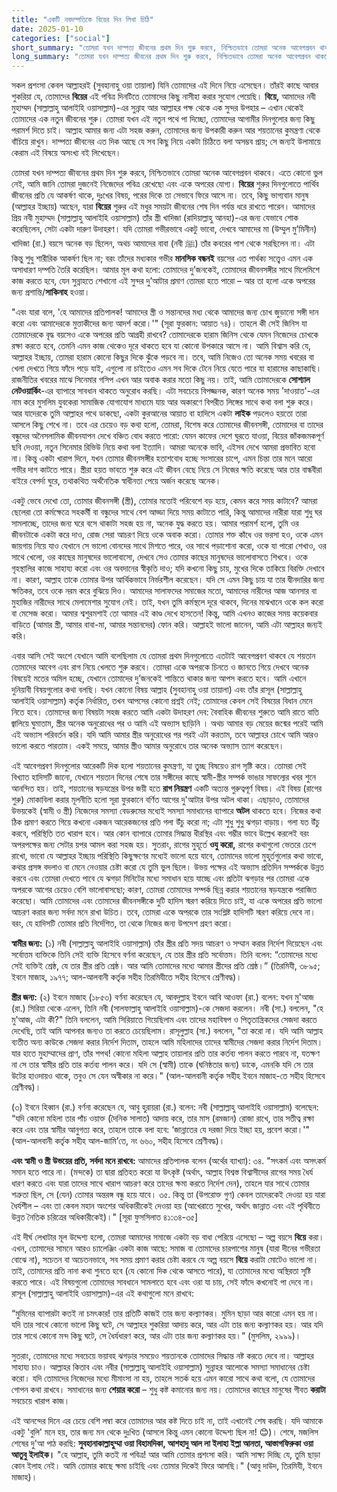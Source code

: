 ```yaml
---
title: "একটি নবদম্পতিকে বিয়ের দিন লিখা চিঠি"
date: 2025-01-10
categories: ["social"]
short_summary: "তোমরা যখন দাম্পত্য জীবনের প্রথম দিন শুরু করবে, নিশ্চিতভাবে তোমরা অনেক আবেগপ্রবন থাকবে।"
long_summary: "তোমরা যখন দাম্পত্য জীবনের প্রথম দিন শুরু করবে, নিশ্চিতভাবে তোমরা অনেক আবেগপ্রবন থাকবে। এতে কোনো ভুল নেই, আমি জানি তোমরা দুজনেই নিজেদের পবিত্র রেখেছো এবং একে অপরের যোগ্য। **বিয়ের** শুরুর দিনগুলোতে পার্থিব জীবনের প্রতি যে আকর্ষণ থাকে, দুঃখের বিষয়, পরের দিকে তা সেভাবে ফিরে আসে না।"
---
```


সকল প্রশংসা কেবল আল্লাহরই (সুবহানাহু ওয়া তায়ালা) যিনি তোমাদের এই দিনে নিয়ে এসেছেন। তাঁরই কাছে আবার শুকরিয়া যে, তোমাদের **বিয়ের** এই পবিত্র দিনটিতে তোমাদের কিছু নাসীহা করার সুযোগ পেয়েছি। **বিয়ে,** আমাদের নবী মুহাম্মদ (সাল্লাল্লাহু আলাইহি ওয়াসাল্লাম)-এর সুন্নাহ আর আল্লাহর পক্ষ থেকে এক সুন্দর উপহার – এখান থেকেই তোমাদের এক নতুন জীবনের শুরু। তোমরা যখন এই নতুন পথে পা দিচ্ছো, তোমাদের আগামীর দিনগুলোর জন্য কিছু পরামর্শ দিতে চাই। আল্লাহ আমার জন্য এটা সহজ করুন, তোমাদের জন্য উপকারী করুন আর শয়তানের কুমন্ত্রণা থেকে বাঁচিয়ে রাখুন। দাম্পত্য জীবনের এত দিক আছে যে সব কিছু নিয়ে একটা চিঠিতে বলা অসম্ভব প্রায়; সে জন্যই উলামায়ে কেরাম এই বিষয়ে অসংখ্য বই লিখেছেন।

তোমরা যখন দাম্পত্য জীবনের প্রথম দিন শুরু করবে, নিশ্চিতভাবে তোমরা অনেক আবেগপ্রবন থাকবে। এতে কোনো ভুল নেই, আমি জানি তোমরা দুজনেই নিজেদের পবিত্র রেখেছো এবং একে অপরের যোগ্য। **বিয়ের** শুরুর দিনগুলোতে পার্থিব জীবনের প্রতি যে আকর্ষণ থাকে, দুঃখের বিষয়, পরের দিকে তা সেভাবে ফিরে আসে না। তবে, কিছু ভাগ্যবান মানুষ (আল্লাহর ইচ্ছায়) আছেন, যারা **বিয়ের** শুরুর এই মধুর সময়টা জীবনের শেষ দিন পর্যন্ত ধরে রাখতে পারেন। আমাদের প্রিয় নবী মুহাম্মদ (সাল্লাল্লাহু আলাইহি ওয়াসাল্লাম) তাঁর স্ত্রী খাদিজা (রাদিয়াল্লাহু আনহা)-এর জন্য যেভাবে শোক করেছিলেন, সেটা একটা দারুণ উদাহরণ। যদি তোমরা গভীরভাবে একটু ভাবো, দেখবে আমাদের মা (উম্মুল মু’মিনীন) খাদিজা (রা.) বয়সে অনেক বড় ছিলেন, অথচ আমাদের বাবা (নবী ﷺ) তাঁর কবরের পাশ থেকে সরছিলেন না। এটা কিন্তু শুধু শারীরিক আকর্ষণ ছিল না; বরং তাঁদের মধ্যকার গভীর **মানসিক বন্ধনই** বয়সের এত পার্থক্য সত্ত্বেও এমন এক অসাধারণ দম্পতি তৈরি করেছিল। আমার মূল কথা হলো: তোমাদের দু’জনকেই, তোমাদের জীবনসঙ্গীর সাথে মিলেমিশে কাজ করতে হবে, যেন সুন্নাহতে শেখানো এই সুন্দর দু’আটার প্রমাণ তোমরা হতে পারো – আর তা হলো একে অপরের জন্য প্রশান্তি/**সাকিনাহ** হওয়া।

"এবং যারা বলে, 'হে আমাদের প্রতিপালক! আমাদের স্ত্রী ও সন্তানদের মধ্য থেকে আমাদের জন্য চোখ জুড়ানো সঙ্গী দান করো এবং আমাদেরকে মুত্তাকীদের জন্য আদর্শ করো।'" (সূরা ফুরকান: আয়াত ৭৪)।
তাহলে কী সেই জিনিস যা তোমাদেরকে বৃদ্ধ বয়সেও একে অপরের প্রতি আগ্রহী রাখবে? তোমাদেরকে হারাম জিনিস থেকে যেমন নিজেদের চোখকে রক্ষা করতে হবে, তেমনি এমন কাজ থেকেও দূরে থাকতে হবে যা কোনো উপকারে আসে না। আমি বিশ্বাস করি যে, আল্লাহর ইচ্ছায়, তোমরা হারাম কোনো কিছুর দিকে ঝুঁকে পড়বে না। তবে, আমি নিজেও তো অনেক সময় খবরের বা খেলা দেখতে গিয়ে ফাঁদে পড়ে যাই, এগুলো না চাইতেও এমন সব দিকে টেনে নিয়ে যেতে পারে যা হারামের কাছাকাছি। রাজনীতির খবরের মাঝে সিনেমার গসিপ এখন আর অবাক করার মতো কিছু নয়। তাই, আমি তোমাদেরকে **সোশ্যাল নেটওয়ার্কিং**-এর ব্যাপারে সাবধান থাকতে অনুরোধ করছি। এটা সবচেয়ে বিপজ্জনক, কারণ অনেক সময় 'দাওয়াত'-এর নাম করে মুসলিম যুবকেরা সামাজিক যোগাযোগ মাধ্যমে যায় আর অকারণে বিপরীত লিঙ্গের সাথে কথা বলা শুরু করে। আর যাদেরকে তুমি আল্লাহর পথে ডাকছো, একটা কুরআনের আয়াত বা হাদিসে একটা **লাইক** পড়লেও হয়তো তারা আসলে কিছু শেখে না। তবে এর চেয়েও বড় কথা হলো, তোমরা, বিশেষ করে তোমাদের জীবনসঙ্গী, তোমাদের বা তাদের বন্ধুদের অনৈসলামিক জীবনযাপন দেখে বঞ্চিত বোধ করতে পারো: যেমন কাফের দেশে ঘুরতে যাওয়া, বিয়ের জাঁকজমকপূর্ণ ছবি দেওয়া, নতুন সিনেমার রিভিউ নিয়ে কথা বলা ইত্যাদি। আমরা অনেকে ভাবি, এইসব দেখে আমরা প্রভাবিত হবো না। কিন্তু একটা খারাপ দিনে, যখন তোমার জীবনসঙ্গীর হতাশবোধ হচ্ছে সংসারের চাপে, এমন চিন্তা তার মনে আরো গভীর দাগ কাটতে পারে। স্ত্রীরা হয়ত ভাবতে শুরু করে এই জীবন বেছে নিয়ে সে নিজের ক্ষতি করেছে আর তার বান্ধবীরা বাইরে বেপর্দা ঘুরে, তথাকথিত অর্থনৈতিক স্বাধীনতা পেয়ে অর্জন করেছে অনেক।

একটু ভেবে দেখো তো, তোমার জীবনসঙ্গী (স্ত্রী), তোমার মতোই পরিবেশে বড় হয়ে, কেমন করে সময় কাটাবে? আমরা ছেলেরা তো কর্মক্ষেত্রে সহকর্মী বা বন্ধুদের সাথে বেশ আড্ডা দিয়ে সময় কাটাতে পারি, কিন্তু আমাদের নারীরা যারা শুধু ঘর সামলাচ্ছে, তাদের জন্য ঘরে বসে থাকাটা সহজ হয় না, অনেক যুদ্ধ করতে হয়। আমার পরামর্শ হলো, তুমি ওর জীবনটাকে একটা  করে দাও, রোজ সেরা আচরণ দিয়ে ওকে অবাক করো। তোমার শক্ত কাঁধে ওর ভরসা হও, ওকে এমন জায়গায় নিয়ে যাও যেখানে সে ভালো বোনদের সাথে মিশতে পারে, ওর সাথে পড়াশোনা করো, ওকে যা পারো শেখাও, ওর সাথে খেলো, ওর কাছের মানুষদের ভালোবাসো, দেখবে সেও তোমার কাছের মানুষদের ভালোবাসতে শিখবে। ওকে গৃহস্থালির কাজে সাহায্য করো এবং ওর অবদানের স্বীকৃতি দাও; যদি কখনো কিছু চায়, মুখের দিকে তাকিয়ে বিরক্তি দেখাবে না। কারণ, আল্লাহ তাকে তোমার উপর আর্থিকভাবে নির্ভরশীল করেছেন। যদি সে এমন কিছু চায় যা তার দ্বীনদারির জন্য ক্ষতিকর, তবে ওকে নরম করে বুঝিয়ে দিও। আমাদের সালাফদের সমাজের মতো, আমাদের নারীদের আজ আনসার বা মুহাজির নারীদের সাথে মেলামেশার সুযোগ নেই। তাই, যখন তুমি কর্মস্থলে দূরে থাকবে, দিনের মাঝখানে ওকে কল করো বা মেসেজ করো। আমার শ্বশুরমশাই তো আমার এই কাণ্ড দেখে হাসতেন! কিন্তু, আমি এখনও কাজের সময় কয়েকবার বাড়িতে (আমার স্ত্রী, আমার বাবা-মা, আমার সন্তানদের) ফোন করি। আল্লাহই ভালো জানেন, আমি এটা আল্লাহর জন্যই করি।

এবার আসি সেই অংশে যেখানে আমি বলেছিলাম যে তোমরা প্রথম দিনগুলোতে এতটাই আবেগপ্রবণ থাকবে যে শয়তান তোমাদের আবেগ এবং রাগ নিয়ে খেলতে শুরু করবে। তোমরা একে অপরকে চিনতে ও জানতে গিয়ে দেখবে অনেক বিষয়েই মতের অমিল হচ্ছে, যেখানে তোমাদের দু’জনকেই শান্তিতে থাকার জন্য আপস করতে হবে। আমি এখানে দুনিয়াবী বিষয়গুলোর কথা বলছি। যখন কোনো বিষয় আল্লাহ (সুবহানাহু ওয়া তায়ালা) এবং তাঁর রাসূল (সাল্লাল্লাহু আলাইহি ওয়াসাল্লাম) কর্তৃক নির্ধারিত, তখন আপসের কোনো প্রশ্নই নেই; তোমাদের কেবল সেই বিষয়ের বিধান মেনে নিতে হবে। তোমাদের জন্য বিষয়টা সহজ করতে আমি একটা উদাহরণ দেব: বৈবাহিক জীবনের শুরুতে আমি রাতে বাতি জ্বালিয়ে ঘুমাতাম, স্ত্রীর অনেক অনুরোধের পর ও আমি এই অভ্যাস ছাড়িনি । অথচ আমার বড় মেয়ের জন্মের পরেই আমি এই অভ্যাস পরিবর্তন করি। যদি আমি আমার স্ত্রীর অনুরোধের পর পরই এটা করতাম, তবে আল্লাহর চোখে আমি আরও ভালো করতে পারতাম। একই সময়ে, আমার স্ত্রীও আমার অনুরোধে তার অনেক অভ্যাস ত্যাগ করেছেন।

এই আবেগপ্রবণ দিনগুলোর আরেকটি দিক হলো শয়তানের কুমন্ত্রণা, যা তুচ্ছ বিষয়েও রাগ সৃষ্টি করে। তোমরা সেই বিখ্যাত হাদিসটি জানো, যেখানে শয়তান দিনের শেষে তার সঙ্গীদের কাছে স্বামী-স্ত্রীর সম্পর্ক ভাঙার সাফল্যের খবর শুনে আনন্দিত হয়। তাই, শয়তানের ষড়যন্ত্রের উপর জয়ী হতে **রাগ নিয়ন্ত্রণ** একটি অত্যন্ত গুরুত্বপূর্ণ বিষয়। এই বিষয় (রাগের শুরু) মোকাবিলা করার মূলনীতি হলো সূরা ফুরকানে বর্ণিত আগের দু'আটার উপর অটল থাকা। এছাড়াও, তোমাদের উভয়কেই (স্বামী ও স্ত্রী) নিজেদের সমস্যা বেডরুমের মধ্যেই সমস্যা সমাধানের ব্যাপারে **অটল** থাকতে হবে। নিজের কথা ঠিক প্রমাণ করতে গিয়ে কখনো একজন আরেকজনের প্রতি গলা উঁচু করো না; এটা শুধু শুধু ঝগড়া বাড়ায়। গলা যত উঁচু করবে, পরিস্থিতি তত খারাপ হবে। আর কোন ব্যাপারে তোমার সিদ্ধান্ত ধীরস্থির এবং গম্ভীর ভাবে উল্লেখ করলেই বরং অপরপক্ষের জন্য সেটার য়পর আমল করা সহজ হয়। সুতরাং, রাগের মুহূর্তে **ওযু করো,** রাগের কথাগুলো ভেতরে চেপে রাখো, ভাবো যে আল্লাহর ইচ্ছায় পরিস্থিতি কিছুক্ষণের মধ্যেই ভালো হয়ে যাবে, তোমাদের ভালো মুহূর্তগুলোর কথা ভাবো, কথার প্রসঙ্গ বদলাও বা মেনে নেওয়ার চেষ্টা করো যে তুমি ভুল ছিলে। উভয় পক্ষের এই অভ্যাস প্রতিদিন সম্পর্ককে উন্নত করবে এবং তোমরা দেখতে পাবে যে ঝগড়া মিনিটের মধ্যে সমাধান হয়ে যাচ্ছে এবং প্রতিটা ঝগড়ার পর তোমরা একে অপরকে আগের চেয়েও বেশি ভালোবাসছো; কারণ, তোমরা তোমাদের সম্পর্ক ছিন্ন করার শয়তানের ষড়যন্ত্রকে পরাজিত করেছো।
আমি তোমাদের এবং তোমাদের জীবনসঙ্গীকে দুটি হাদিস স্মরণ করিয়ে দিতে চাই, যা একে অপরের প্রতি ভালো আচরণ করার জন্য সর্বদা মনে রাখা উচিত। তবে, তোমরা একে অপরকে তার সংশ্লিষ্ট হাদিসটি স্মরণ করিয়ে দেবে না। বরং, যে হাদিসটি তোমার প্রতি নির্দেশিত, তা থেকে নিজের জন্য উপদেশ গ্রহণ করো।

**স্বামীর জন্য:** (১) নবী (সাল্লাল্লাহু আলাইহি ওয়াসাল্লাম) তাঁর স্ত্রীর প্রতি সদয় আচরণ ও সম্মান করার নির্দেশ দিয়েছেন এবং সর্বোত্তম ব্যক্তিকে তিনি সেই ব্যক্তি হিসেবে বর্ণনা করেছেন, যে তার স্ত্রীর প্রতি সর্বোত্তম। তিনি বলেন: “তোমাদের মধ্যে সেই ব্যক্তিই শ্রেষ্ঠ, যে তার স্ত্রীর প্রতি শ্রেষ্ঠ। আর আমি তোমাদের মধ্যে আমার স্ত্রীদের প্রতি শ্রেষ্ঠ।” (তিরমিযী, ৩৮৯৫; ইবনে মাজাহ, ১৯৭৭; আল-আলবানী কর্তৃক সহীহ তিরমিযীতে সহীহ হিসেবে শ্রেণীবদ্ধ)।

**স্ত্রীর জন্য:** (২) ইবনে মাজাহ (১৮৫৩) বর্ণনা করেছেন যে, আবদুল্লাহ ইবনে আবি আওফা (রা.) বলেন: যখন মু'আজ (রা.) সিরিয়া থেকে এলেন, তিনি নবী (সালফাল্লাহু আলাইহি ওয়াসাল্লাম)-কে সেজদা করলেন। নবী (সা.) বললেন, "হে মু'আজ, এটা কী?" তিনি বললেন, আমি সিরিয়াতে গিয়েছিলাম এবং তাদের মহাবিষপ ও পিতৃতান্ত্রিকদের সেজদা করতে দেখেছি, তাই আমি আপনার জন্যও তা করতে চেয়েছিলাম। রাসূলুল্লাহ (সা.) বললেন, "তা করো না। যদি আমি আল্লাহ ব্যতীত অন্য কাউকে সেজদা করার নির্দেশ দিতাম, তাহলে আমি মহিলাদের তাদের স্বামীদের সেজদা করার নির্দেশ দিতাম। যার হাতে মুহাম্মাদের প্রাণ, তাঁর শপথ! কোনো মহিলা আল্লাহ তায়ালার প্রতি তার কর্তব্য পালন করতে পারবে না, যতক্ষণ না সে তার স্বামীর প্রতি তার কর্তব্য পালন করে। যদি সে (স্বামী) তাকে (ঘনিষ্ঠতার জন্য) ডাকে, এমনকি যদি সে তার উটের হাওদায়ও থাকে, তবুও সে যেন অস্বীকার না করে।" (আল-আলবানী কর্তৃক সহীহ ইবনে মাজাহ-তে সহীহ হিসেবে শ্রেণীবদ্ধ)।

(৩) ইবনে হিব্বান (রা.) বর্ণনা করেছেন যে, আবু হুরায়রা (রা.) বলেন: নবী (সাল্লাল্লাহু আলাইহি ওয়াসাল্লাম) বলেছেন: “যদি কোনো মহিলা তার পাঁচ ওয়াক্ত (দৈনিক সালাত) আদায় করে, তার মাস (রমজান) রোজা রাখে, তার সতীত্ব রক্ষা করে এবং তার স্বামীর আনুগত্য করে, তাহলে তাকে বলা হবে: ‘জান্নাতের যে দরজা দিয়ে ইচ্ছা হয়, প্রবেশ করো।'" (আল-আলবানী কর্তৃক সহীহ আল-জামি’তে, নং ৬৬০, সহীহ হিসেবে শ্রেণীবদ্ধ)।

**এবং স্বামী ও স্ত্রী উভয়ের প্রতি, সর্বদা মনে রাখবে:** আমাদের প্রতিপালক বলেন (অর্থের ব্যাখ্যা): ৩৪. "সৎকর্ম এবং অসৎকর্ম সমান হতে পারে না। (মন্দকে) তা দ্বারা প্রতিহত করো যা উৎকৃষ্ট (অর্থাৎ, আল্লাহ বিশ্বস্ত বিশ্বাসীদের রাগের সময় ধৈর্য ধারণ করতে এবং যারা তাদের সাথে খারাপ আচরণ করে তাদের ক্ষমা করতে নির্দেশ দেন), তাহলে যার সাথে তোমার শত্রুতা ছিল, সে (যেন) তোমার অন্তরঙ্গ বন্ধু হয়ে যাবে। ৩৫. কিন্তু তা (উপরোক্ত গুণ) কেবল তাদেরকেই দেওয়া হয় যারা ধৈর্যশীল – এবং তা কেবল মহান অংশের অধিকারীকেই দেওয়া হয় (আখেরাতে সুখের, অর্থাৎ জান্নাত এবং এই পৃথিবীতে উন্নত নৈতিক চরিত্রের অধিকারীকেই)।" [সূরা ফুসসিলাত ৪১:৩৪-৩৫]

এই দীর্ঘ লেখাটার মূল উদ্দেশ্য হলো, তোমরা আমাদের সমাজে একটা বড় বাধা পেরিয়ে এসেছো – অল্প বয়সে **বিয়ে** করা। এখন, তোমাদের সামনে আরও চ্যালেঞ্জিং একটা কাজ আছে: সমাজ বা তোমাদের চারপাশের মানুষ (যারা দীনের গভীরতা বোঝে না), সচেতন বা অচেতনভাবে, সব সময় প্রমাণ করার চেষ্টা করবে যে অল্প বয়সে **বিয়ে** করাটা মোটেও ভালো না। তাই, তোমাদের প্রতি নানা কথা শুনতে হবে (যে কোনো দিক থেকে আসতে পারে), যা তোমাদের মধ্যে অস্থিরতা সৃষ্টি করতে পারে। এই বিষয়গুলো তোমাদের সাবধানে সামলাতে হবে এবং ওরা যা চায়, সেই ফাঁদে কখনোই পা দেবে না। রাসূল (সাল্লাল্লাহু আলাইহি ওয়াসাল্লাম)-এর এই কথাগুলো মনে রাখবে:

“মুমিনের ব্যাপারটা কতই না চমৎকার! তার প্রতিটি কাজই তার জন্য কল্যাণকর। মুমিন ছাড়া আর কারো এমন হয় না। যদি তার সাথে কোনো ভালো কিছু ঘটে, সে আল্লাহর শুকরিয়া আদায় করে, আর এটা তার জন্য কল্যাণকর হয়। আর যদি তার সাথে কোনো মন্দ কিছু ঘটে, সে ধৈর্যধারণ করে, আর এটা তার জন্য কল্যাণকর হয়।” (মুসলিম, ২৯৯৯)।

সুতরাং, তোমাদের মধ্যে সবচেয়ে ভয়াবহ ঝগড়ার সময়েও শয়তানকে তোমাদের সিদ্ধান্ত নষ্ট করতে দেবে না। আল্লাহর সাহায্য চাও। আল্লাহর কিতাব এবং নবীর (সাল্লাল্লাহু আলাইহি ওয়াসাল্লাম) সুন্নাহর আলোকে সমস্যা সমাধানের চেষ্টা করো। যদি তোমাদের নিজেদের মধ্যে মীমাংসা না হয়, তাহলে সতর্ক হয়ে এমন কারো সাথে কথা বলো, যে তোমাদের গোপন কথা রাখবে। সমাধানের জন্য **শেয়ার করো** – শুধু কষ্ট কমানোর জন্য নয়। তোমাদের কাছের মানুষের গীবত **করাটা** সবচেয়ে খারাপ কাজ।

এই আনন্দের দিনে এর চেয়ে বেশি লম্বা করে তোমাদের আর কষ্ট দিতে চাই না, তাই এখানেই শেষ করছি। যদি আমাকে একটু 'বুলি' মনে হয়, তার জন্য মন থেকে দুঃখিত (আসলে কিন্তু এমন কোনো উদ্দেশ্য ছিল না! 😊)।
শেষে, মজলিস শেষের দু'আ পাঠ করছি: **সুবহানাকাল্লাহুম্মা ওয়া বিহামদিকা, আশহাদু আল লা ইলাহা ইল্লা আনতা, আস্তাগফিরুকা ওয়া আতুবু ইলাইক।** "হে আল্লাহ, তুমি কতই না পবিত্র! আর আমি তোমার প্রশংসা করি। আমি সাক্ষ্য দিচ্ছি যে, তুমি ছাড়া কোন ইলাহ নেই। আমি তোমার কাছে ক্ষমা চাইছি এবং তোমার দিকেই ফিরে আসছি।" (আবু দাউদ, তিরমিযী, ইবনে মাজাহ)।

